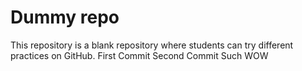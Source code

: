 # Dummy repo
This repository is a blank repository where students can try different practices on GitHub.
First Commit
Second Commit
Such WOW